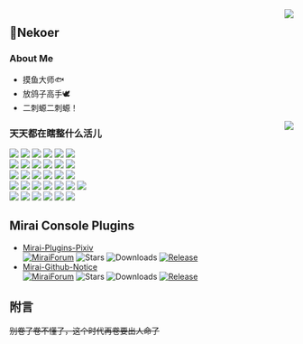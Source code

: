 <a href="https://github.com/anuraghazra/github-readme-stats">
<!--   <img align="right" src="https://github-readme-stats.vercel.app/api?username=Nekoer&show_icons=true&hide_border=true&include_all_commits_disable=false&custom_title=牧瀬くりす最高だ！！！&count_private=true"> -->
  <img align="right" src="https://github-readme-stats.vercel.app/api?username=Nekoer&bg_color=30,e96443,904e95&title_color=fff&text_color=fff&custom_title=牧瀬くりす最高だ！！！">
</a>

## 🌱Nekoer
### About Me
- 摸鱼大师🐟
- 放鸽子高手🕊
- 二刺螈二刺螈！

<a href=#>
  <img align="right" src="https://github-readme-stats.vercel.app/api/top-langs/?username=Nekoer&layout=compact&hide_border=true">
</a>

### 天天都在瞎整什么活儿

![](https://img.shields.io/badge/-python-3776ab?style=flat-square&logo=python&logoColor=fff)
![](https://img.shields.io/badge/-python-3776ab?style=flat-square&logo=python&logoColor=fff)
![](https://img.shields.io/badge/-python-3776ab?style=flat-square&logo=python&logoColor=fff)
![](https://img.shields.io/badge/-python-3776ab?style=flat-square&logo=python&logoColor=fff)
![](https://img.shields.io/badge/-python-3776ab?style=flat-square&logo=python&logoColor=fff)
![](https://img.shields.io/badge/-python-3776ab?style=flat-square&logo=python&logoColor=fff)
<br>
![](https://img.shields.io/badge/-HTML5-e34f26?style=flat-square&logo=HTML5&logoColor=fff)
![](https://img.shields.io/badge/-HTML5-e34f26?style=flat-square&logo=HTML5&logoColor=fff)
![](https://img.shields.io/badge/-HTML5-e34f26?style=flat-square&logo=HTML5&logoColor=fff)
![](https://img.shields.io/badge/-HTML5-e34f26?style=flat-square&logo=HTML5&logoColor=fff)
![](https://img.shields.io/badge/-HTML5-e34f26?style=flat-square&logo=HTML5&logoColor=fff)
![](https://img.shields.io/badge/-HTML5-e34f26?style=flat-square&logo=HTML5&logoColor=fff)
<br>
![](https://img.shields.io/badge/-Vue.js-e34f26?style=flat-square&logo=javascript&logoColor=fff)
![](https://img.shields.io/badge/-Vue.js-e34f26?style=flat-square&logo=javascript&logoColor=fff)
![](https://img.shields.io/badge/-Vue.js-e34f26?style=flat-square&logo=javascript&logoColor=fff)
![](https://img.shields.io/badge/-Vue.js-e34f26?style=flat-square&logo=javascript&logoColor=fff)
![](https://img.shields.io/badge/-Vue.js-e34f26?style=flat-square&logo=javascript&logoColor=fff)
![](https://img.shields.io/badge/-Vue.js-e34f26?style=flat-square&logo=javascript&logoColor=fff)
<br>
![](https://img.shields.io/badge/-Java-ce0000?style=flat-square&logo=Java&logoColor=fff)
![](https://img.shields.io/badge/-Java-ce0000?style=flat-square&logo=Java&logoColor=fff)
![](https://img.shields.io/badge/-Java-ce0000?style=flat-square&logo=Java&logoColor=fff)
![](https://img.shields.io/badge/-Java-ce0000?style=flat-square&logo=Java&logoColor=fff)
![](https://img.shields.io/badge/-Java-ce0000?style=flat-square&logo=Java&logoColor=fff)
![](https://img.shields.io/badge/-Java-ce0000?style=flat-square&logo=Java&logoColor=fff)
![](https://img.shields.io/badge/-Java-ce0000?style=flat-square&logo=Java&logoColor=fff)
<br>
![](https://img.shields.io/badge/-kotlin-3776ab?style=flat-square&logo=kotlin&logoColor=green)
![](https://img.shields.io/badge/-kotlin-3776ab?style=flat-square&logo=kotlin&logoColor=green)
![](https://img.shields.io/badge/-kotlin-3776ab?style=flat-square&logo=kotlin&logoColor=green)
![](https://img.shields.io/badge/-kotlin-3776ab?style=flat-square&logo=kotlin&logoColor=green)
![](https://img.shields.io/badge/-kotlin-3776ab?style=flat-square&logo=kotlin&logoColor=green)
![](https://img.shields.io/badge/-kotlin-3776ab?style=flat-square&logo=kotlin&logoColor=green)


## Mirai Console Plugins
* [Mirai-Plugins-Pixiv](https://github.com/Nekoer/mirai-plugins-pixiv/)  
  [![MiraiForum](https://img.shields.io/badge/post-on%20MiraiForum-yellow)](https://mirai.mamoe.net/topic/461)
  ![Stars](https://img.shields.io/github/stars/Nekoer/mirai-plugins-pixiv)
  ![Downloads](https://img.shields.io/github/downloads/Nekoer/mirai-plugins-pixiv/total)
  [![Release](https://img.shields.io/github/v/release/Nekoer/mirai-plugins-pixiv)](https://github.com/Nekoer/mirai-plugins-pixiv/releases)
* [Mirai-Github-Notice](https://github.com/Nekoer/mirai-github-notice/)  
  [![MiraiForum](https://img.shields.io/badge/post-on%20MiraiForum-yellow)](https://mirai.mamoe.net/topic/460)
  ![Stars](https://img.shields.io/github/stars/Nekoer/mirai-github-notice)
  ![Downloads](https://img.shields.io/github/downloads/Nekoer/mirai-github-notice/total)
  [![Release](https://img.shields.io/github/v/release/Nekoer/mirai-github-notice)](https://github.com/Nekoer/mirai-github-notice/releases)
  
## 附言
~~别卷了卷不懂了，这个时代再卷要出人命了~~
